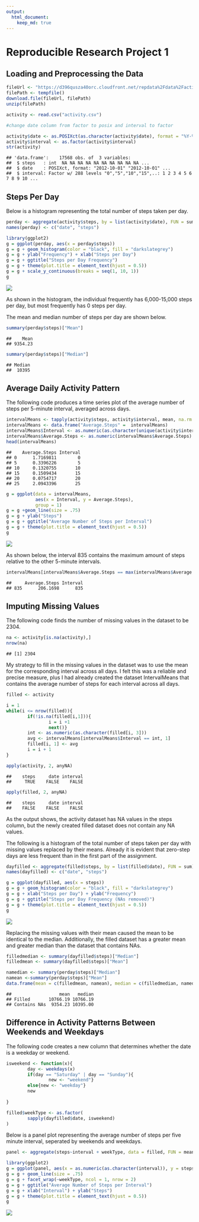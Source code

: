 ```yaml
---
output:
  html_document:
    keep_md: true
---
```

# Reproducible Research Project 1  

## Loading and Preprocessing the Data



```r
fileUrl <- "https://d396qusza40orc.cloudfront.net/repdata%2Fdata%2Factivity.zip"
filePath <- tempfile()
download.file(fileUrl, filePath)
unzip(filePath)

activity <- read.csv("activity.csv")

#change date column from factor to posix and interval to factor

activity$date <- as.POSIXct(as.character(activity$date), format = "%Y-%m-%d")
activity$interval <- as.factor(activity$interval)
str(activity)
```

```
## 'data.frame':	17568 obs. of  3 variables:
##  $ steps   : int  NA NA NA NA NA NA NA NA NA NA ...
##  $ date    : POSIXct, format: "2012-10-01" "2012-10-01" ...
##  $ interval: Factor w/ 288 levels "0","5","10","15",..: 1 2 3 4 5 6 7 8 9 10 ...
```

  
## Steps Per Day 

Below is a histogram representing the total number of steps taken per day.  

```r
perday <- aggregate(activity$steps, by = list(activity$date), FUN = sum, na.rm = TRUE)
names(perday) <- c("date", "steps")

library(ggplot2)
g = ggplot(perday, aes(x = perday$steps))
g = g + geom_histogram(color = "black", fill = "darkslategrey")
g = g + ylab("Frequency") + xlab("Steps per Day")
g = g + ggtitle("Steps per Day Frequency")
g = g + theme(plot.title = element_text(hjust = 0.5))
g = g + scale_y_continuous(breaks = seq(1, 10, 1))
g
```

![](PA1_template_files/figure-html/unnamed-chunk-2-1.png)<!-- -->

As shown in the histogram, the individual frequently has 6,000-15,000 steps per day, but most frequently has 0 steps per day. 

The mean and median number of steps per day are shown below. 


```r
summary(perday$steps)["Mean"]
```

```
##    Mean 
## 9354.23
```

```r
summary(perday$steps)["Median"]
```

```
## Median 
##  10395
```

  
## Average Daily Activity Pattern

The following code produces a time series plot of the average number of steps per 5-minute interval, averaged across days. 


```r
intervalMeans <- tapply(activity$steps, activity$interval, mean, na.rm = TRUE)
intervalMeans <- data.frame("Average.Steps" =  intervalMeans)
intervalMeans$Interval <- as.numeric(as.character(unique(activity$interval)))
intervalMeans$Average.Steps <- as.numeric(intervalMeans$Average.Steps)
head(intervalMeans)
```

```
##    Average.Steps Interval
## 0      1.7169811        0
## 5      0.3396226        5
## 10     0.1320755       10
## 15     0.1509434       15
## 20     0.0754717       20
## 25     2.0943396       25
```

```r
g = ggplot(data = intervalMeans, 
           aes(x = Interval, y = Average.Steps),
           group = 1)
g = g +geom_line(size = .75)
g = g + ylab("Steps")
g = g + ggtitle("Average Number of Steps per Interval")
g = g + theme(plot.title = element_text(hjust = 0.5))
g
```

![](PA1_template_files/figure-html/unnamed-chunk-4-1.png)<!-- -->

As shown below, the interval 835 contains the maximum amount of steps relative to the other 5-minute intervals.  


```r
intervalMeans[intervalMeans$Average.Steps == max(intervalMeans$Average.Steps),]
```

```
##     Average.Steps Interval
## 835      206.1698      835
```


  
## Imputing Missing Values

The following code finds the number of missing values in the dataset to be 2304.

```r
na <- activity[is.na(activity),]
nrow(na)
```

```
## [1] 2304
```

My strategy to fill in the missing values in the dataset was to use the mean for the corresponding interval across all days. I felt this was a reliable and precise measure, plus I had already created the dataset IntervalMeans that contains the average number of steps for each interval across all days.


```r
filled <- activity

i = 1
while(i <= nrow(filled)){
        if(!is.na(filled[i,1])){
                i = i +1 
                next()}
        int <- as.numeric(as.character(filled[i, 3]))
        avg <- intervalMeans[intervalMeans$Interval == int, 1]
        filled[i, 1] <- avg
        i = i + 1
}

apply(activity, 2, anyNA)
```

```
##    steps     date interval 
##     TRUE    FALSE    FALSE
```

```r
apply(filled, 2, anyNA)
```

```
##    steps     date interval 
##    FALSE    FALSE    FALSE
```

As the output shows, the activity dataset has NA values in the steps column, but the newly created filled dataset does not contain any NA values. 

The following is a histogram of the total number of steps taken per day with missing values replaced by their means. Already it is evident that zero-step days are less frequent than in the first part of the assignment. 


```r
dayfilled <- aggregate(filled$steps, by = list(filled$date), FUN = sum)
names(dayfilled) <- c("date", "steps")

g = ggplot(dayfilled, aes(x = steps))
g = g + geom_histogram(color = "black", fill = "darkslategrey")
g = g + xlab("Steps per Day") + ylab("Frequency") 
g = g + ggtitle("Steps per Day Frequency (NAs removed)")
g = g + theme(plot.title = element_text(hjust = 0.5))
g
```

![](PA1_template_files/figure-html/unnamed-chunk-8-1.png)<!-- -->

Replacing the missing values with their mean caused the mean to be identical to the median. Additionally, the filled dataset has a greater mean and greater median than the dataset that contains NAs. 

```r
filledmedian <- summary(dayfilled$steps)["Median"]
filledmean <- summary(dayfilled$steps)["Mean"]

namedian <- summary(perday$steps)["Median"]
namean <-summary(perday$steps)["Mean"]
data.frame(mean = c(filledmean, namean), median = c(filledmedian, namedian), row.names = c("Filled", "Contains NAs"))
```

```
##                  mean   median
## Filled       10766.19 10766.19
## Contains NAs  9354.23 10395.00
```

  
## Difference in Activity Patterns Between Weekends and Weekdays

The following code creates a new column that determines whether the date is a weekday or weekend. 


```r
isweekend <- function(x){
        day <- weekdays(x)
        if(day == "Saturday" | day == "Sunday"){
                new <- "weekend"}
        else{new <- "weekday"}
        new
        
}

filled$weekType <- as.factor(
        sapply(dayfilled$date, isweekend)
)
```

Below is a panel plot representing the average number of steps per five minute interval, seperated by weekends and weekdays. 


```r
panel <- aggregate(steps~interval + weekType, data = filled, FUN = mean)

library(ggplot2)
g = ggplot(panel, aes(x = as.numeric(as.character(interval)), y = steps, color = weekType))
g = g + geom_line(size = .75)
g = g + facet_wrap(~weekType, ncol = 1, nrow = 2)
g = g + ggtitle("Average Number of Steps per Interval")
g = g + xlab("Interval") + ylab("Steps")
g = g + theme(plot.title = element_text(hjust = 0.5))
g
```

![](PA1_template_files/figure-html/unnamed-chunk-11-1.png)<!-- -->
